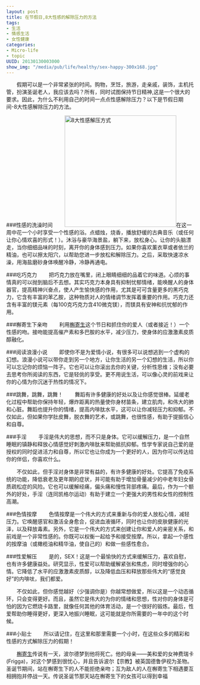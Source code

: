 ```yaml
---
layout: post
title: 在节假日,8大性感的解除压力的方法
tags: 
- 生活
- 情感生活
- 女性健康
categories:
- Micro-life
- topic
UUID: 20130130003000
show_img: "/media/pub/life/healthy/sex-happy-300x168.jpg"
---
```


   　　假期可以是一个非常紧张的时间。购物，烹饪，旅游，走亲戚，装饰，主机托管，扮演圣诞老人，我应该去吗？所有，同时试图保持节日精神,这是一个很大的要求。因此，为什么不利用自己的时间一点点性感解除压力？以下是节假日期间-8大性感解除压力的方法。

###性感的洗澡时间
　　<a href="{{site.url}}/media/pub/life/healthy/sex-happy-300x168.jpg" alt="8大性感解压方式" rel="prettyPhoto[{{site.UUID}}]"><img src="{{site.url}}/media/pub/life/healthy/sex-happy-300x168.jpg" width="300" class="img-right" alt="8大性感解压方式" /></a>在这一周中花一个小时享受一个性感的浴。点蜡烛，烧香，播放舒缓的古典音乐（或任何让你心情欢喜的形式！）。沐浴与豪华海景盐，躺下来，放松身心。让你的头脑漂走，当你细细品味的时刻，离开你的身体感到压力。如果你喜欢薰衣草或者依兰的精油，也可以擦太阳穴，以帮助您进一步放松和解除压力。之后，采取快速凉水澡，用海盐磨砂身体唤醒冷静，冷静再通电。


###吃巧克力
　　把巧克力放在嘴里，闭上眼睛细细的品着它的味道。心烦的事情真的可以抛到脑后不去想。其实巧克力本身具有抑制忧郁情绪，能唤醒人的身体器官，提高精神兴奋点，使人产生愉快感的作用，尤其是可可含量更多的黑巧克力，它含有丰富的苯乙胺，这种物质对人的情绪调节发挥着重要的作用。巧克力还含有丰富的镁元素（每100克巧克力含410微克镁），而镁具有安神和抗忧郁的作用。

###槲寄生下亲吻
　　利用<a href="http://www.tuanpower.com/forum.php?mod=viewthread&tid=29996" alt="槲寄生" target="_bank">槲寄生</a>这个节日和抓住你的爱人（或者接近！）一个性感的吻。接吻能提高催产素和多巴胺的水平，减少压力，使身体的应激激素皮质醇融化。

###阅读浪漫小说
　　即使你不是为爱情小说，有很多可以说想逃到一个虚构的幻想。浪漫小说可以带你走到另一个地方，让你生活的另一个幻想的生活，所以你可以忘记你的烦恼一阵子。它也可以让你滚出去你的关键，分析性思维；没有必要去思考你所阅读的东西，它是轻佻的享受。更不用说生活，可以像心灵的前戏来让你的心情为你沉迷于热性的情况下。

###跳舞，跳舞，跳舞！
　　舞蹈有许多健康的好处以及让你感觉很棒。延缓老化过程中帮助你保持年轻，爆炸距离的热量使你身材苗条，建立肌肉，和伟大的肺和心脏。舞蹈也提升你的情绪，提高内啡肽水平，这可以让你减轻压力和抑郁。不仅如此，但如果你学肚皮舞，脱衣舞的艺术，或跳舞，也很性感，有助于提振信心和自尊。

###手淫
　　手淫是伟大的思想，而不只是身体。它可以缓解压力，是一个自然睡眠的镇静和释放心情感觉好刺激内啡肽来帮助抵抗抑郁。性学专家说自己爱的是授权的同时促进活力和自尊，所以它也让你成为一个更好的人，因为你可以传达给你的伴侣，你喜欢什么。

　　不仅如此，但手淫对身体是非常有益的，有许多健康的好处。它提高了免疫系统的功能，降低衰老及更年期的症状，并可能有助于增加骨量减少的中老年妇女骨质疏松症的风险。它也可以缓解经痛，偏头痛和慢性背部疼痛。最后，作为一个额外的好处，手淫（连同凯格尔运动）有助于建立一个更强大的男性和女性的控制性高潮。

###色情按摩
　　色情按摩是一个伟大的方式来重新与你的爱人放松心情，减轻压力。它唤醒感官和激活全身愈合，促进血液循环，同时也让你的皮肤健康的光泽，以及释放毒素。另外，它是一个伟大的方式来创建让你和爱人的亲密关系，和前戏是一个非常性感的。你既可以权衡一起给予和接受按摩。所以，拿起一个感性的按摩油（或橄榄油和精华油，使自己的）和做一些感性愈合。

###性爱解压
　　是的，SEX！这是一个最愉快的方式来缓解压力，喜欢自慰，也有许多健康益处。研究显示，性爱可以帮助缓解紧张和焦虑，同时增强你的心情。它降低了水平的应激激素皮质醇，以及降低血压和释放那些伟大的“感觉良好”的内啡呔，我们都爱。

　　不仅如此，但你感觉越好（少强调你是）你越常想做爱，所以这是一个动态循环，只会变得更好。而且，虽然它是伟大的为你的情绪和思想，性对你的身体是可怕的因为它燃烧卡路里，就像任何其他的体育活动，是一个很好的锻炼。最后，性爱帮助你睡得更好，更深入地振兴睡眠，这可能就是你所需要的一年中的这个时候。

###小贴士
　　所以请记住，在这里和那里需要一个小时，在这些众多的精彩和性感的方式解除压力的假期！

　　<a href="http://www.tuanpower.com/forum.php?mod=viewthread&tid=29996" alt="槲寄生" target="_bank">槲寄生</a>传说有一天，波尔德梦到他将死亡。他的母亲——美和爱的女神费瑞卡(Frigga)，对这个梦感到很忧心，并且告诉波尔【宗教】被英国德鲁伊视为圣物。圣诞节期间，站在槲寄生下的人不能拒绝亲吻；互为敌人的人在槲寄生下相遇要互相拥抱并停战一天。传说圣诞节那天站在槲寄生下的女孩可以得到幸福
    
